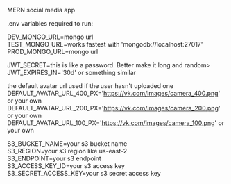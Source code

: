 MERN social media app

.env variables required to run:<br />

DEV_MONGO_URL=mongo url<br />
TEST_MONGO_URL=works fastest with 'mongodb://localhost:27017'<br />
PROD_MONGO_URL=mongo url<br />

JWT_SECRET=this is like a password. Better make it long and random><br />
JWT_EXPIRES_IN='30d' or something similar<br />

the default avatar url used if the user hasn't uploaded one
DEFAULT_AVATAR_URL_400_PX='https://vk.com/images/camera_400.png' or your own<br />
DEFAULT_AVATAR_URL_200_PX='https://vk.com/images/camera_200.png' or your own<br />
DEFAULT_AVATAR_URL_100_PX='https://vk.com/images/camera_100.png' or your own<br />

S3_BUCKET_NAME=your s3 bucket name<br />
S3_REGION=your s3 region like us-east-2<br />
S3_ENDPOINT=your s3 endpoint<br />
S3_ACCESS_KEY_ID=your s3 access key<br />
S3_SECRET_ACCESS_KEY=your s3 secret access key<br />
